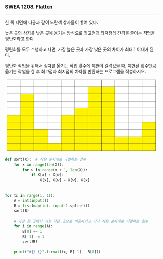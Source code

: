 ### SWEA 1208. Flatten

---

한 쪽 벽면에 다음과 같이 노란색 상자들이 쌓여 있다.

높은 곳의 상자를 낮은 곳에 옮기는 방식으로 최고점과 최저점의 간격을 줄이는 작업을 평탄화라고 한다.

평탄화를 모두 수행하고 나면, 가장 높은 곳과 가장 낮은 곳의 차이가 최대 1 이내가 된다.

평탄화 작업을 위해서 상자를 옮기는 작업 횟수에 제한이 걸려있을 때, 제한된 횟수만큼 옮기는 작업을 한 후 최고점과 최저점의 차이를 반환하는 프로그램을 작성하시오.

![11](./images/11.PNG)

```python
def sort(X):  # 작은 순서대로 나열하는 함수
    for x in range(len(X)):
        for w in range(x + 1, len(X)):
            if X[x] > X[w]:
                X[x], X[w] = X[w], X[x]


for tc in range(1, 11):
    A = int(input()) 
    B = list(map(int, input().split())) 
    sort(B) 
    
    # 가장 큰 곳에서 가장 작은 곳으로 이동시키고 다시 작은 순서대로 나열하는 함수
    for i in range(A):
        B[0] += 1 
        B[-1] -= 1
        sort(B) 

    print("#{} {}".format(tc, B[-1] - B[0]))
```

